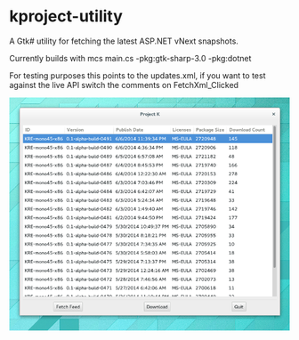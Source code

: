 kproject-utility
================

A Gtk# utility for fetching the latest ASP.NET vNext snapshots.

Currently builds with mcs main.cs -pkg:gtk-sharp-3.0 -pkg:dotnet

For testing purposes this points to the updates.xml, if you want to
test against the live API switch the comments on FetchXml_Clicked

![First Screenshot](/screenshot.png?raw=true "First Screenshot")
